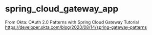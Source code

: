 # spring_cloud_gateway_app

From Okta: OAuth 2.0 Patterns with Spring Cloud Gateway Tutorial
https://developer.okta.com/blog/2020/08/14/spring-gateway-patterns